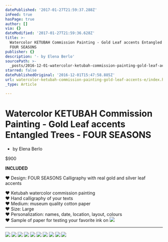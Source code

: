 ```yaml
---
datePublished: '2017-01-27T21:59:37.288Z'
inFeed: true
hasPage: true
author: []
via: {}
dateModified: '2017-01-27T21:59:36.628Z'
title: >-
  Watercolor KETUBAH Commission Painting - Gold Leaf accents Entangled Trees -
  FOUR SEASONS
publisher: {}
description: '- by Elena Berlo'
sourcePath: >-
  _posts/2016-12-01-watercolor-ketubah-commission-painting-gold-leaf-accents-e.md
starred: false
datePublishedOriginal: '2016-12-01T15:47:58.885Z'
url: watercolor-ketubah-commission-painting-gold-leaf-accents-e/index.html
_type: Article

---
```

# Watercolor KETUBAH Commission Painting - Gold Leaf accents Entangled Trees - FOUR SEASONS

- by Elena Berlo

$900

**INCLUDED**

♥ Design: FOUR SEASONS Calligraphy with real gold and silver leaf accents

♥ Ketubah watercolor commission painting  
♥ Hand calligraphy of your texts  
♥ Medium: museum quality cotton paper  
♥ Size: Large  
♥ Personalization: names, date, location, layout, colours  
♥ Sample of paper for testing your favorite ink on
![](https://the-grid-user-content.s3-us-west-2.amazonaws.com/31959821-a366-4412-a7f0-47c9a35a1ecb.jpg)

---

![](https://the-grid-user-content.s3-us-west-2.amazonaws.com/303b0f3d-91fe-48bb-a2ed-3f93ac016179.jpg)
![](https://the-grid-user-content.s3-us-west-2.amazonaws.com/154eab42-47d0-4bbd-a58b-1eaf77aff2b6.jpg)
![](https://the-grid-user-content.s3-us-west-2.amazonaws.com/532de7fe-484f-4ce6-a704-50cf7ba26b58.jpg)
![](https://the-grid-user-content.s3-us-west-2.amazonaws.com/b3d02948-11a5-435c-893b-87383f327102.jpg)
![](https://the-grid-user-content.s3-us-west-2.amazonaws.com/03756242-7462-4afa-bd2c-edc16df463cf.jpg)
![](https://the-grid-user-content.s3-us-west-2.amazonaws.com/82a949a5-889c-4bf2-ae77-0f1fcb35ba73.jpg)
![](https://the-grid-user-content.s3-us-west-2.amazonaws.com/75bb8360-0e4c-4231-8377-e4f651625997.jpg)
![](https://the-grid-user-content.s3-us-west-2.amazonaws.com/74deaf58-0ba3-430f-872d-b36304b8bc93.jpg)
![](https://the-grid-user-content.s3-us-west-2.amazonaws.com/0d46abf8-7de6-4d05-901b-89ba06438973.jpg)
![](https://the-grid-user-content.s3-us-west-2.amazonaws.com/6ea818bd-b60e-4ead-9691-a69c40fc2a69.jpg)